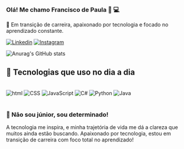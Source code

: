 ### Olá! Me chamo Francisco de Paula 👋 💻

🎯 Em transição de carreira, apaixonado por tecnologia e focado no aprendizado constante.

[![Linkedin](https://img.shields.io/badge/LinkedIn-0077B5?style=for-the-badge&logo=linkedin&logoColor=white)](https://www.linkedin.com/in/franciscodpaula/)
[![Instagram](https://img.shields.io/badge/Instagram-E4405F?style=for-the-badge&logo=instagram&logoColor=white)](https://www.instagram.com/francys.tiescko/)

![Anurag's GitHub stats](https://github-readme-stats.vercel.app/api?username=Francisco-de-paula&show_icons=true&theme=radical)

## 🚀 Tecnologias que uso no dia a dia  
<div style="display: inline_block"><br/>
<img align="center" alt="html" src="https://img.shields.io/badge/HTML5-E34F26?style=for-the-badge&logo=html5&logoColor=white" />
<img align="center" alt="CSS" src="https://img.shields.io/badge/CSS-239120?&style=for-the-badge&logo=css3&logoColor=white" />
<img align="center" alt="JavaScript" src="https://img.shields.io/badge/JavaScript-F7DF1E?style=for-the-badge&logo=javascript&logoColor=black" />

<img align="center" alt="C#" src="https://img.shields.io/badge/C%23-239120?style=for-the-badge&logo=c-sharp&logoColor=white" />
<img align="center" alt="Python" src="https://img.shields.io/badge/Python-14354C?style=for-the-badge&logo=python&logoColor=white" />
<img align="center" alt="Java" src="https://img.shields.io/badge/Java-ED8B00?style=for-the-badge&logo=openjdk&logoColor=white" />

</div><br/>

### 🧠 Não sou júnior, sou determinado!
A tecnologia me inspira, e minha trajetória de vida me dá a clareza que muitos ainda estão buscando.  Apaixonado por tecnologia, estou em transição de carreira com foco total no aprendizado!
